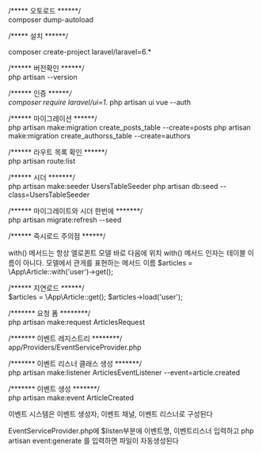 /***** 오토로드 ******/<br>
composer dump-autoload

/***** 설치 ******/<br>

composer create-project laravel/laravel=6.*


/****** 버전확인 ******/<br>
php artisan --version 

/****** 인증 *******/<br>
composer require laravel/ui=1.*
php artisan ui vue --auth

/****** 마이그레이션 ******/<br>
php artisan make:migration create_posts_table --create=posts
php artisan make:migration create_authorss_table --create=authors


/****** 라우트 목록 확인 ******/<br>
php artisan route:list

/****** 시더 *******/<br>
php artisan make:seeder UsersTableSeeder
php artisan db:seed --class=UsersTableSeeder

/****** 마이그레이트와 시더 한번에 *******/<br>
php artisan migrate:refresh --seed




/****** 즉시로드 주의점 ******/<br>

with() 메서드는 항상 엘로퀸트 모델 바로 다음에 위치
with() 메서드 인자는 테이블 이름이 아니다. 모델에서 관게를 표현하는 메서드 이름
$articles = \App\Article::with('user')->get();

/****** 지연로드 ******/<br>
$articles = \App\Article::get();
$articles->load('user');


/******* 요청 폼 ********/<br>
php artisan make:request ArticlesRequest

/******* 이벤트 레지스트리 ********/<br>
app/Providers/EventServiceProvider.php

/******* 이벤트 리스너 클래스 생성 *******/<br>
php artisan make:listener ArticlesEventListener --event=article.created

/******* 이벤트 생성 *******/<br>
php artisan make:event ArticleCreated <br>

이벤트 시스템은 이벤트 생성자, 이벤트 채널, 이벤트 리스너로 구성된다

EventServiceProvider.php에 $listen부분에 이벤트명, 이벤트리스너 입력하고
php artisan event:generate 를 입력하면 파일이 자동생성된다
